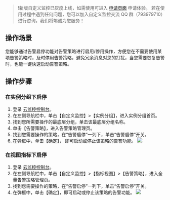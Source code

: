 > !新版自定义监控已灰度上线，如需使用可进入 [申请页面](https://cloud.tencent.com/apply/p/4v84kyrkl0g) 申请体验。
> 若在使用过程中遇到任何问题，您可以加入自定义监控交流 QQ 群（793979710）进行咨询，我们将竭诚为您服务！ 


## 操作场景
您能够通过告警启停功能对告警策略进行启用/停用操作，方便您在不需要使用某项告警策略时，及时停用告警策略，避免冗余消息对您的打扰，当您需要恢复告警时，也能一键快速启动告警策略。

## 操作步骤
### 在实例分组下启停
1. 登录 [云监控控制台](https://console.cloud.tencent.com/monitor/)。
2. 在左侧导航栏中，单击【自定义监控】>【实例分组】，进入实例分组首页。
3. 找到您所需要操作的最底层分组，单击该最底层分组名称。
4. 单击【告警策略】，进入告警策略管理页。
5. 找到您需要操作的策略，在“告警启停”一列下，单击“告警启停”开关。
6. 在弹框中，单击【确定】， 即可启动或停止该策略的告警功能。
  ![](https://main.qcloudimg.com/raw/3e2efd605f078069e02b85b9604e57bf.png)

### 在视图指标下启停
1. 登录 [云监控控制台](https://console.cloud.tencent.com/monitor)。
2. 在左侧导航栏中，单击【自定义监控】>【指标视图】>【告警策略】，进入全量告警策略管理页。
3. 找到您需要操作的策略，在“告警启停”一列下，单击“告警启停”开关。
4. 在弹框中，单击【确定】，即可启动或停止该策略的告警功能。
![](https://main.qcloudimg.com/raw/3e2efd605f078069e02b85b9604e57bf.png)

